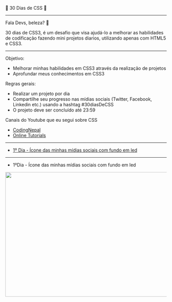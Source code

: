 🚀 30 Dias de CSS 🚀
<hr>

Fala Devs, beleza? 🤘

30 dias de CSS3, é um desafio que visa ajudá-lo a melhorar as habilidades de codificação fazendo mini projetos diarios, utilizando apenas com HTML5 e CSS3.
<hr>

Objetivo:
<ul><li>
	Melhorar minhas habilidades em CSS3 através da realização de projetos</li>
<li>
	Aprofundar meus conhecimentos em CSS3</li>
</ul>
	
Regras gerais:
<ul><li>
	Realizar um projeto por dia</li>
<li>
	Compartilhe seu progresso nas mídias sociais (Twitter, Facebook, Linkedin etc.) usando a hashtag #30diasDeCSS</li>
<li>
	O projeto deve ser concluído até 23:59</li>
	</ul>

<p>Canais do Youtube que eu segui sobre CSS
<ul><li><a href="https://www.youtube.com/channel/UCk7xIEmd3MeyhIu2StLX5yA">
	   CodingNepal</li></a>
	   <li><a href="https://www.youtube.com/c/OnlineTutorials4Designers/videos">Online Tutorials</li></a>
	   </ul>
	<hr>

<ul>
	<li><a href="https://github.com/guibustamante/30Dias-CSS/tree/master/Dia%201">
		1º Dia - Ícone das minhas mídias sociais com fundo em led</a>
	</li>
	</ul>
<hr>
<ul><li>
	1ºDia - Ícone das minhas mídias sociais com fundo em led
	</li>
</ul>
<img src="https://j.gifs.com/VA4Z3B.gif" width="1000" height="388" />
